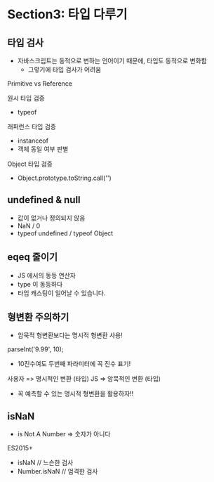 # Section3: 타입 다루기

## 타입 검사

- 자바스크립트는 동적으로 변하는 언어이기 때문에, 타입도 동적으로 변화함
  - 그렇기에 타입 검사가 어려움

Primitive vs Reference

원시 타입 검증

- typeof

래퍼런스 타입 검증

- instanceof
- 객체 동일 여부 판별

Object 타입 검증

- Object.prototype.toString.call('')

## undefined & null

- 값이 없거나 정의되지 않음
- NaN / 0
- typeof undefined / typeof Object

## eqeq 줄이기

- JS 에서의 동등 연산자
- type 이 동등하다
- 타입 캐스팅이 일어날 수 있습니다.

## 형변환 주의하기

- 암묵적 형변환보다는 명시적 형변환 사용!

parseInt('9.99', 10);

- 10진수여도 두번째 파라미터에 꼭 진수 표기!

사용자 => 명시적인 변환 (타입)
JS => 암묵적인 변환 (타입)

- 꼭 예측할 수 있는 명시적 형변환을 활용하자!!

## isNaN

- is Not A Number => 숫자가 아니다

ES2015+

- isNaN // 느슨한 검사
- Number.isNaN // 엄격한 검사
